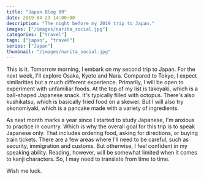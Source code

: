 ```yaml
---
title: "Japan Blog 09"
date: 2019-04-23 14:00:00
description: "The night before my 2019 trip to Japan."
images: ["/images/narita_social.jpg"]
categories: ["travel"]
tags: ["japan", "travel"]
series: ["Japan"]
thumbnail: "/images/narita_social.jpg"
---
```


This is it. Tomorrow morning, I embark on my second trip to Japan. For the next week, I'll explore Osaka, Kyoto and Nara. Compared to Tokyo, I expect similarities but a much different experience. Primarily, I will be open to experiment with unfamiliar foods. At the top of my list is takoyaki, which is a ball-shaped Japanese snack. It's typically filled with octopus. There's also kushikatsu, which is basically fried food on a skewer. But I will also try okonomiyaki, which is a pancake made with a variety of ingredients.

As next month marks a year since I started to study Japanese, I'm anxious to practice in country. Which is why the overall goal for this trip is to speak Japanese only. That includes ordering food, asking for directions, or buying train tickets. There are a few areas where I'll need to be careful, such as security, immigration and customs. But otherwise, I feel confident in my speaking ability. Reading, however, will be somewhat limited when it comes to kanji characters. So, I may need to translate from time to time.

Wish me luck.
